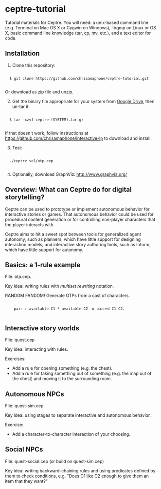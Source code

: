 # ceptre-tutorial
Tutorial materials for Ceptre. You will need: a unix-based command line
(e.g. Terminal on Mac OS X or Cygwin on Windows), libgmp on
Linux or OS X, basic command line knowledge (tar, cp, mv, etc.), and a text
editor for code.

## Installation

1. Clone this repository: 

  <code>
  $ git clone https://github.com/chrisamaphone/ceptre-tutorial.git
  </code>

  Or download as zip file and unzip.


2. Get the binary file appropriate for your system from [Google
   Drive](https://drive.google.com/drive/u/1/folders/0B6BJA78gViuAN3A0WlVkdXBjMk0), then
   un-tar it:
  
  <code>
  $ tar -xzvf ceptre-(SYSTEM).tar.gz
  </code>

  If that doesn't work, follow instructions at https://github.com/chrisamaphone/interactive-lp
    to download and install.

3. Test: 

  <code>
  ./ceptre sol/otp.cep
  </code>

4. Optionally, download GraphViz: http://www.graphviz.org/ 

## Overview: What can Ceptre do for digital storytelling?

Ceptre can be used to prototype or implement autonomous behavior for
interactive stories or games. That autonomous behavior could be used for
procedural content generation or for controlling non-player characters that
the player interacts with.

Ceptre aims to hit a sweet spot between tools for generalized agent
autonomy, such as planners, which have little support for designing
interaction models; and interactive story authoring tools, such as
Inform, which have little support for autonomy.

## Basics: a 1-rule example

File: otp.cep.

Key idea: writing rules with *multiset rewriting* notation.

RANDOM FANDOM! Generate OTPs from a cast of characters.

   <code>
    pair : available C1 * available C2 -o paired C1 C2.
   </code>


## Interactive story worlds

File: quest.cep

Key idea: interacting with rules.

Exercises:

- Add a rule for opening something (e.g. the chest).
- Add a rule for taking something out of something (e.g. the map out of the
  chest) and moving it to the surrounding room.


## Autonomous NPCs

File: quest-sim.cep

Key idea: using stages to separate interactive and autonomous behavior.

Exercise:
- Add a character-to-character interaction of your choosing.

## Social NPCs

File: quest-social.cep (or build on quest-sim.cep)

Key idea: writing backward-chaining rules and using predicates defined by
them to check conditions, e.g. "Does C1 like C2 enough to give them an item
that they want?"




